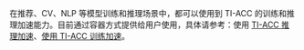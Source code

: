 在推荐、CV、NLP 等模型训练和推理场景中，都可以使用到 TI-ACC 的训练和推理加速能力。目前通过容器方式提供给用户使用，具体请参考：使用 [TI-ACC 推理加速]()、[使用 TI-ACC 训练加速]()。
